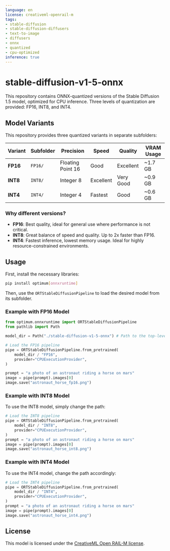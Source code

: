 ```yaml
---
language: en
license: creativeml-openrail-m
tags:
- stable-diffusion
- stable-diffusion-diffusers
- text-to-image
- diffusers
- onnx
- quantized
- cpu-optimized
inference: true
---
```


# stable-diffusion-v1-5-onnx

This repository contains ONNX-quantized versions of the Stable Diffusion 1.5 model,
optimized for CPU inference. Three levels of quantization are provided: FP16, INT8, and INT4.

## Model Variants

This repository provides three quantized variants in separate subfolders:

| Variant | Subfolder | Precision | Speed | Quality | VRAM Usage |
|---|---|---|---|---|---|
| **FP16** | `FP16/` | Floating Point 16 | Good | Excellent | ~1.7 GB |
| **INT8** | `INT8/` | Integer 8 | Excellent | Very Good | ~0.9 GB |
| **INT4** | `INT4/` | Integer 4 | Fastest | Good | ~0.6 GB |

### Why different versions?

- **FP16**: Best quality, ideal for general use where performance is not critical.
- **INT8**: Great balance of speed and quality. Up to 2x faster than FP16.
- **INT4**: Fastest inference, lowest memory usage. Ideal for highly resource-constrained environments.

## Usage

First, install the necessary libraries:
```bash
pip install optimum[onnxruntime]
```

Then, use the `ORTStableDiffusionPipeline` to load the desired model from its subfolder.

### Example with FP16 Model

```python
from optimum.onnxruntime import ORTStableDiffusionPipeline
from pathlib import Path

model_dir = Path("./stable-diffusion-v1-5-onnx") # Path to the top-level model folder

# Load the FP16 pipeline
pipe = ORTStableDiffusionPipeline.from_pretrained(
    model_dir / "FP16",
    provider="CPUExecutionProvider",
)

prompt = "a photo of an astronaut riding a horse on mars"
image = pipe(prompt).images[0]
image.save("astronaut_horse_fp16.png")
```

### Example with INT8 Model

To use the INT8 model, simply change the path:

```python
# Load the INT8 pipeline
pipe = ORTStableDiffusionPipeline.from_pretrained(
    model_dir / "INT8",
    provider="CPUExecutionProvider",
)
prompt = "a photo of an astronaut riding a horse on mars"
image = pipe(prompt).images[0]
image.save("astronaut_horse_int8.png")
```

### Example with INT4 Model

To use the INT4 model, change the path accordingly:

```python
# Load the INT4 pipeline
pipe = ORTStableDiffusionPipeline.from_pretrained(
    model_dir / "INT4",
    provider="CPUExecutionProvider",
)
prompt = "a photo of an astronaut riding a horse on mars"
image = pipe(prompt).images[0]
image.save("astronaut_horse_int4.png")
```

## License

This model is licensed under the [CreativeML Open RAIL-M license](https://huggingface.co/runwayml/stable-diffusion-v1-5/blob/main/LICENSE.md).

